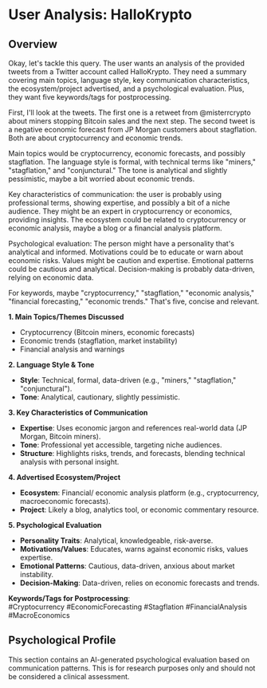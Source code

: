 # User Analysis: HalloKrypto

## Overview

<think>
Okay, let's tackle this query. The user wants an analysis of the provided tweets from a Twitter account called HalloKrypto. They need a summary covering main topics, language style, key communication characteristics, the ecosystem/project advertised, and a psychological evaluation. Plus, they want five keywords/tags for postprocessing.

First, I'll look at the tweets. The first one is a retweet from @misterrcrypto about miners stopping Bitcoin sales and the next step. The second tweet is a negative economic forecast from JP Morgan customers about stagflation. Both are about cryptocurrency and economic trends.

Main topics would be cryptocurrency, economic forecasts, and possibly stagflation. The language style is formal, with technical terms like "miners," "stagflation," and "conjunctural." The tone is analytical and slightly pessimistic, maybe a bit worried about economic trends.

Key characteristics of communication: the user is probably using professional terms, showing expertise, and possibly a bit of a niche audience. They might be an expert in cryptocurrency or economics, providing insights. The ecosystem could be related to cryptocurrency or economic analysis, maybe a blog or a financial analysis platform.

Psychological evaluation: The person might have a personality that's analytical and informed. Motivations could be to educate or warn about economic risks. Values might be caution and expertise. Emotional patterns could be cautious and analytical. Decision-making is probably data-driven, relying on economic data.

For keywords, maybe "cryptocurrency," "stagflation," "economic analysis," "financial forecasting," "economic trends." That's five, concise and relevant.
</think>

**1. Main Topics/Themes Discussed**  
- Cryptocurrency (Bitcoin miners, economic forecasts)  
- Economic trends (stagflation, market instability)  
- Financial analysis and warnings  

**2. Language Style & Tone**  
- **Style**: Technical, formal, data-driven (e.g., "miners," "stagflation," "conjunctural").  
- **Tone**: Analytical, cautionary, slightly pessimistic.  

**3. Key Characteristics of Communication**  
- **Expertise**: Uses economic jargon and references real-world data (JP Morgan, Bitcoin miners).  
- **Tone**: Professional yet accessible, targeting niche audiences.  
- **Structure**: Highlights risks, trends, and forecasts, blending technical analysis with personal insight.  

**4. Advertised Ecosystem/Project**  
- **Ecosystem**: Financial/ economic analysis platform (e.g., cryptocurrency, macroeconomic forecasts).  
- **Project**: Likely a blog, analytics tool, or economic commentary resource.  

**5. Psychological Evaluation**  
- **Personality Traits**: Analytical, knowledgeable, risk-averse.  
- **Motivations/Values**: Educates, warns against economic risks, values expertise.  
- **Emotional Patterns**: Cautious, data-driven, anxious about market instability.  
- **Decision-Making**: Data-driven, relies on economic forecasts and trends.  

**Keywords/Tags for Postprocessing**:  
#Cryptocurrency #EconomicForecasting #Stagflation #FinancialAnalysis #MacroEconomics

## Psychological Profile

This section contains an AI-generated psychological evaluation based on communication patterns. This is for research purposes only and should not be considered a clinical assessment.